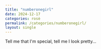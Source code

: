 ```yaml
---
title: "numberonegirl"
date: 2024-12-17
categories: rosè
permalink: /categories/numberonegirl/
layout: single
---
```

Tell me that I'm special, tell me I look pretty...
